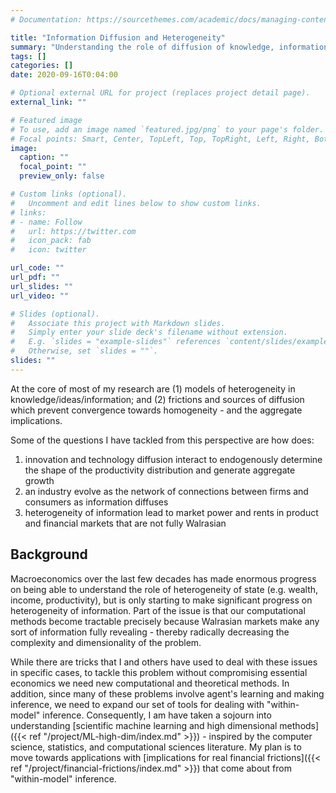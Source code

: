 ```yaml
---
# Documentation: https://sourcethemes.com/academic/docs/managing-content/

title: "Information Diffusion and Heterogeneity"
summary: "Understanding the role of diffusion of knowledge, information, and ideas for the growth of firms and economies"
tags: []
categories: []
date: 2020-09-16T0:04:00

# Optional external URL for project (replaces project detail page).
external_link: ""

# Featured image
# To use, add an image named `featured.jpg/png` to your page's folder.
# Focal points: Smart, Center, TopLeft, Top, TopRight, Left, Right, BottomLeft, Bottom, BottomRight.
image:
  caption: ""
  focal_point: ""
  preview_only: false

# Custom links (optional).
#   Uncomment and edit lines below to show custom links.
# links:
# - name: Follow
#   url: https://twitter.com
#   icon_pack: fab
#   icon: twitter

url_code: ""
url_pdf: ""
url_slides: ""
url_video: ""

# Slides (optional).
#   Associate this project with Markdown slides.
#   Simply enter your slide deck's filename without extension.
#   E.g. `slides = "example-slides"` references `content/slides/example-slides.md`.
#   Otherwise, set `slides = ""`.
slides: ""
---
```

At the core of most of my research are (1) models of heterogeneity in knowledge/ideas/information; and (2) frictions and sources of diffusion which prevent convergence towards homogeneity - and the aggregate implications.

Some of the questions I have tackled from this perspective are how does: 
1. innovation and technology diffusion interact to endogenously determine the shape of the productivity distribution and generate aggregate growth
2. an industry evolve as the network of connections between firms and consumers as information diffuses
3. heterogeneity of information lead to market power and rents in product and financial markets that are not fully Walrasian

## Background

Macroeconomics over the last few decades has made enormous progress on being able to understand the role of heterogeneity of state (e.g. wealth, income, productivity), but is only starting to make significant progress on heterogeneity of information.  Part of the issue is that our computational methods become tractable precisely because Walrasian markets make any sort of information fully revealing - thereby radically decreasing the complexity and dimensionality of the problem.

While there are tricks that I and others have used to deal with these issues in specific cases, to tackle this problem without compromising essential economics we need new computational and theoretical methods.  In addition, since many of these problems involve agent's learning and making inference, we need to expand our set of tools for dealing with "within-model" inference.  Consequently, I am have taken a sojourn into understanding [scientific machine learning and high dimensional methods]({{< ref "/project/ML-high-dim/index.md" >}}) - inspired by the computer science, statistics, and computational sciences literature.  My plan is to move towards applications with [implications for real financial frictions]({{< ref "/project/financial-frictions/index.md" >}}) that come about from "within-model" inference.